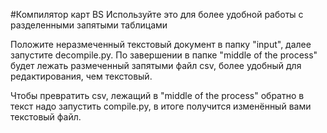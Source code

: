 #Компилятор карт BS
Используйте это для более удобной работы с разделенными запятыми таблицами

Положите неразмеченный текстовый документ в папку "input", далее запустите decompile.py. По завершении в папке "middle of the process" будет лежать размеченный запятыми файл csv, более удобный для редактирования, чем текстовый.

Чтобы превратить csv, лежащий в "middle of the process" обратно в текст надо запустить compile.py, в итоге получится изменённый вами текстовый файл.
